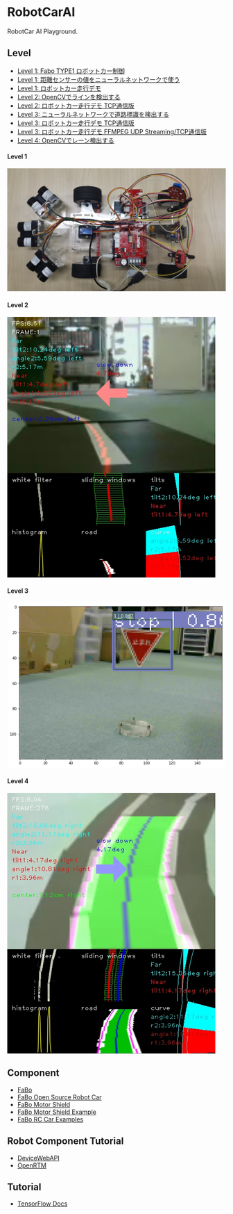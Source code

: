 # RobotCarAI

RobotCar AI Playground.

## Level
* [Level 1: Fabo TYPE1 ロボットカー制御](https://github.com/FaBoPlatform/RobotCarAI/tree/master/level1_car/)
* [Level 1: 距離センサーの値をニューラルネットワークで使う](https://github.com/FaBoPlatform/RobotCarAI/tree/master/level1_sensors/)
* [Level 1: ロボットカー走行デモ](https://github.com/FaBoPlatform/RobotCarAI/tree/master/level1_demo/)
* [Level 2: OpenCVでラインを検出する](https://github.com/FaBoPlatform/RobotCarAI/tree/master/level2_lane_detection/)
* [Level 2: ロボットカー走行デモ TCP通信版](https://github.com/FaBoPlatform/RobotCarAI/tree/master/level2_demo_socket)
* [Level 3: ニューラルネットワークで道路標識を検出する](https://github.com/FaBoPlatform/RobotCarAI/tree/master/level3_object_detection)
* [Level 3: ロボットカー走行デモ TCP通信版](https://github.com/FaBoPlatform/RobotCarAI/tree/master/level3_demo_socket)
* [Level 3: ロボットカー走行デモ FFMPEG UDP Streaming/TCP通信版](https://github.com/FaBoPlatform/RobotCarAI/tree/master/level3_demo_streaming)
* [Level 4: OpenCVでレーン検出する](https://github.com/FaBoPlatform/RobotCarAI/tree/master/level4_lane_detection)

#### Level 1
![](./level1_sensors/document/robotcar.jpg)<br>

#### Level 2
![](./level2_lane_detection/document/result_frame_1.jpg)<br>

#### Level 3
![](./level3_object_detection/document/jetson_tx2-stop.png)<br>

#### Level 4
![](./level4_lane_detection/document/result_frame_276.jpg)<br>


## Component
* [FaBo](http://fabo.io)
* [FaBo Open Source Robot Car](https://github.com/FaBoPlatform/RobotCar)
* [FaBo Motor Shield](https://github.com/FaBoPlatform/MotorShield)
* [FaBo Motor Shield Example](https://github.com/FaBoPlatform/MotorShield/example)
* [FaBo RC Car Examples](https://github.com/FaBoPlatform/MotorShieldExamples])


## Robot Component Tutorial

* [DeviceWebAPI](http://docs.fabo.io/devicewebapi/)
* [OpenRTM](http://docs.fabo.io/openrtm/)

## Tutorial

* [TensorFlow Docs](http://docs.fabo.io/tensorflow/)